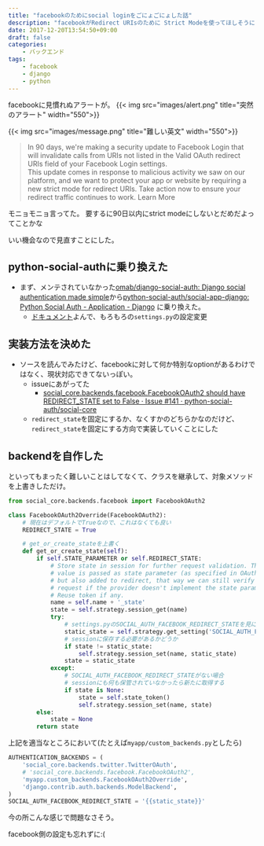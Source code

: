 ```yaml
---
title: "facebookのためにsocial loginをごにょごにょした話"
description: "facebookがRedirect URIsのために Strict Modeを使ってほしそうにしている"
date: 2017-12-20T13:54:50+09:00
draft: false
categories:
    - バックエンド
tags:
    - facebook
    - django
    - python
---
```


facebookに見慣れぬアラートが。
{{< img src="images/alert.png" title="突然のアラート" width="550">}}  

{{< img src="images/message.png" title="難しい英文" width="550">}}  

> In 90 days, we're making a security update to Facebook Login that will invalidate calls from URIs not listed in the Valid OAuth redirect URIs field of your Facebook Login settings.  
This update comes in response to malicious activity we saw on our platform, and we want to protect your app or website by requiring a new strict mode for redirect URIs. Take action now to ensure your redirect traffic continues to work. Learn More

モニョモニョ言ってた。
要するに90日以内にstrict modeにしないとだめだよってことかな

いい機会なので見直すことにした。

## python-social-authに乗り換えた
* まず、メンテされていなかった[omab/django-social-auth: Django social authentication made simple](https://github.com/omab/django-social-auth)から[python-social-auth/social-app-django: Python Social Auth - Application - Django](https://github.com/python-social-auth/social-app-django)
に乗り換えた。
    * [ドキュメント](http://python-social-auth.readthedocs.io/en/latest/index.html)よんで、もろもろの`settings.py`の設定変更

## 実装方法を決めた
* ソースを読んでみたけど、facebookに対して何か特別なoptionがあるわけではなく、現状対応できてないっぽい。
    * issueにあがってた
        * [social_core.backends.facebook.FacebookOAuth2 should have REDIRECT_STATE set to False · Issue #141 · python-social-auth/social-core](https://github.com/python-social-auth/social-core/issues/141)
    * `redirect_state`を固定にするか、なくすかのどちらかなのだけど、`redirect_state`を固定にする方向で実装していくことにした

## backendを自作した
といってもまったく難しいことはしてなくて、クラスを継承して、対象メソッドを上書きしただけ。

```python
from social_core.backends.facebook import FacebookOAuth2

class FacebookOAuth2Override(FacebookOAuth2):
    # 現在はデフォルトでTrueなので、これはなくても良い
    REDIRECT_STATE = True

    # get_or_create_stateを上書く
    def get_or_create_state(self):
        if self.STATE_PARAMETER or self.REDIRECT_STATE:
            # Store state in session for further request validation. The state
            # value is passed as state parameter (as specified in OAuth2 spec),
            # but also added to redirect, that way we can still verify the
            # request if the provider doesn't implement the state parameter.
            # Reuse token if any.
            name = self.name + '_state'
            state = self.strategy.session_get(name)
            try:
                # settings.pyのSOCIAL_AUTH_FACEBOOK_REDIRECT_STATEを見に行く
                static_state = self.strategy.get_setting('SOCIAL_AUTH_FACEBOOK_REDIRECT_STATE')
                # sessionに保存する必要があるかどうか
                if state != static_state:
                    self.strategy.session_set(name, static_state)
                state = static_state
            except:
                # SOCIAL_AUTH_FACEBOOK_REDIRECT_STATEがない場合
                # sessionにも何も保管されていなかったら新たに取得する
                if state is None:
                    state = self.state_token()
                    self.strategy.session_set(name, state)
        else:
            state = None
        return state
```

上記を適当なところにおいて(たとえば`myapp/custom_backends.py`としたら)

```python
AUTHENTICATION_BACKENDS = (
    'social_core.backends.twitter.TwitterOAuth',
    # 'social_core.backends.facebook.FacebookOAuth2',
    'myapp.custom_backends.FacebookOAuth2Override',
    'django.contrib.auth.backends.ModelBackend',
)
SOCIAL_AUTH_FACEBOOK_REDIRECT_STATE = '{{static_state}}'
```
今の所こんな感じで問題なさそう。

facebook側の設定も忘れずに:(
